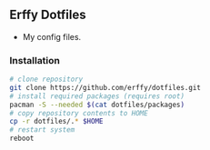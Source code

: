 ## Erffy Dotfiles
- My config files.

### Installation
```sh
# clone repository
git clone https://github.com/erffy/dotfiles.git
# install required packages (requires root)
pacman -S --needed $(cat dotfiles/packages)
# copy repository contents to HOME
cp -r dotfiles/.* $HOME
# restart system
reboot
```